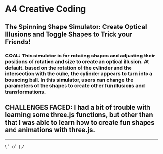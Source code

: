 A4 Creative Coding
=================


The Spinning Shape Simulator: Create Optical Illusions and Toggle Shapes to Trick your Friends!
------------

### GOAL: This simulator is for rotating shapes and adjusting their positions of rotation and size to create an optical illusion. At default, based on the rotation of the cylinder and the intersection with the cube, the cylinder appears to turn into a bouncing ball. In this simulator, users can change the parameters of the shapes to create other fun illusions and transformations.

## CHALLENGES FACED: I had a bit of trouble with learning some three.js functions, but other than that I was able to learn how to create fun shapes and animations with three.js.
-------------------

\ ゜o゜)ノ
